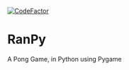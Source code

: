 [![CodeFactor](https://www.codefactor.io/repository/github/itsjony/pongy/badge)](https://www.codefactor.io/repository/github/itsjony/pongy)

# RanPy
A Pong Game, in Python using Pygame
